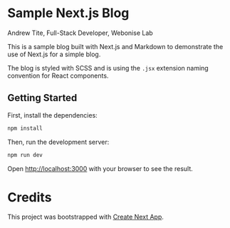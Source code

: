 # Sample Next.js Blog
Andrew Tite, Full-Stack Developer, Webonise Lab

This is a sample blog built with Next.js and Markdown to demonstrate the use of Next.js for a simple blog. 

The blog is styled with SCSS and is using the `.jsx` extension naming convention for React components.

## Getting Started

First, install the dependencies:

```bash
npm install
```

Then, run the development server:

```bash
npm run dev
```

Open [http://localhost:3000](http://localhost:3000) with your browser to see the result.

# Credits
This project was bootstrapped with [Create Next App](https://nextjs.org/docs/pages/api-reference/create-next-app).

